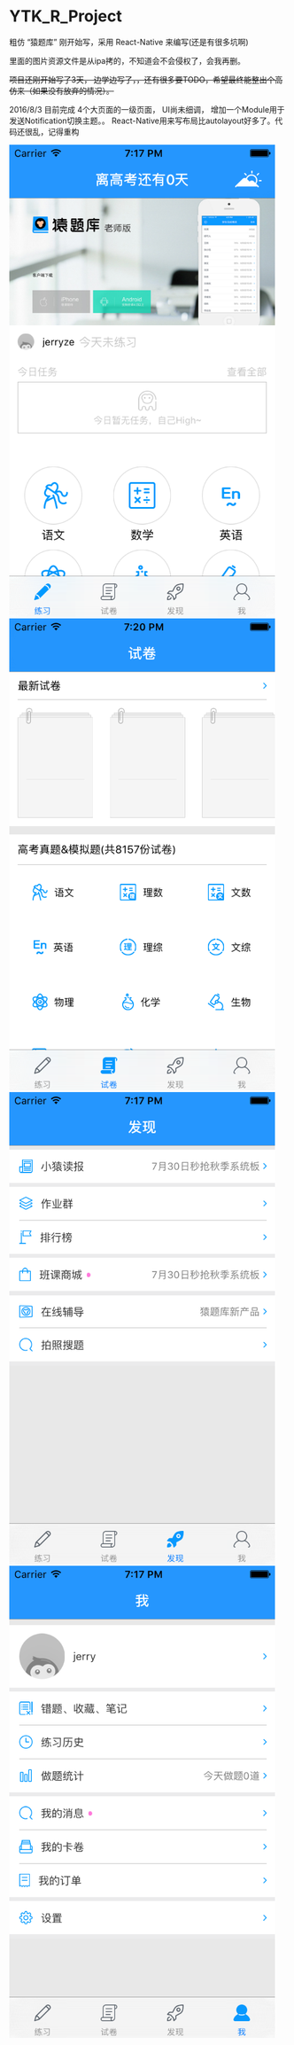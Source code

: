 # YTK_R_Project
粗仿 “猿题库” 刚开始写，采用 React-Native 来编写(还是有很多坑啊)

里面的图片资源文件是从ipa拷的，不知道会不会侵权了，会我再删。

~~项目还刚开始写了3天， 边学边写了，，还有很多要TODO，希望最终能整出个高仿来（如果没有放弃的情况）。~~

2016/8/3 目前完成 4个大页面的一级页面， UI尚未细调， 增加一个Module用于发送Notification切换主题。。
React-Native用来写布局比autolayout好多了。代码还很乱，记得重构

 

 
![1](https://raw.githubusercontent.com/zewillze/YTK_R_Project/master/p1.png)![2](https://raw.githubusercontent.com/zewillze/YTK_R_Project/master/p2.png)![3](https://raw.githubusercontent.com/zewillze/YTK_R_Project/master/p3.png)![4](https://raw.githubusercontent.com/zewillze/YTK_R_Project/master/p4.png)